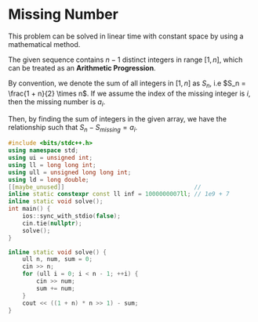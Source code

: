 # Missing Number

This problem can be solved in linear time with constant space by using a mathematical method.

The given sequence contains $n - 1$ distinct integers in range $[1, n]$, which can be treated as an **Arithmetic Progression**.

By convention, we denote the sum of all integers in $[1, n]$ as $S_n$, i.e $S_n = \frac{1 + n}{2} \times n$. If we assume the index of the missing integer is $i$, then the missing number is $a_i$.

Then, by finding the sum of integers in the given array, we have the relationship such that $S_n - S_{missing} = a_i$.

```c++
#include <bits/stdc++.h>
using namespace std;
using ui = unsigned int;
using ll = long long int;
using ull = unsigned long long int;
using ld = long double;
[[maybe_unused]]                                     //
inline static constexpr const ll inf = 1000000007ll; // 1e9 + 7
inline static void solve();
int main() {
    ios::sync_with_stdio(false);
    cin.tie(nullptr);
    solve();
}

inline static void solve() {
    ull n, num, sum = 0;
    cin >> n;
    for (ull i = 0; i < n - 1; ++i) {
        cin >> num;
        sum += num;
    }
    cout << ((1 + n) * n >> 1) - sum;
}
```

